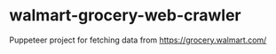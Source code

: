 # walmart-grocery-web-crawler
Puppeteer project for fetching data from https://grocery.walmart.com/
